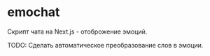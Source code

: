 # emochat

Скрипт чата на Next.js - отоброжение эмоций. 

TODO: Сделать автоматическое преобразование слов в эмоции.
